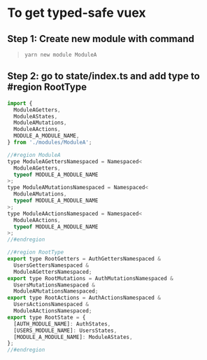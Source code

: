 # To get typed-safe vuex

## Step 1: Create new module with command

> `yarn new module ModuleA`

## Step 2: go to state/index.ts and add type to #region RootType

```javascript
import {
  ModuleAGetters,
  ModuleAStates,
  ModuleAMutations,
  ModuleAActions,
  MODULE_A_MODULE_NAME,
} from './modules/ModuleA';

//#region ModuleA
type ModuleAGettersNamespaced = Namespaced<
  ModuleAGetters,
  typeof MODULE_A_MODULE_NAME
>;
type ModuleAMutationsNamespaced = Namespaced<
  ModuleAMutations,
  typeof MODULE_A_MODULE_NAME
>;
type ModuleAActionsNamespaced = Namespaced<
  ModuleAActions,
  typeof MODULE_A_MODULE_NAME
>;
//#endregion

//#region RootType
export type RootGetters = AuthGettersNamespaced &
  UsersGettersNamespaced &
  ModuleAGettersNamespaced;
export type RootMutations = AuthMutationsNamespaced &
  UsersMutationsNamespaced &
  ModuleAMutationsNamespaced;
export type RootActions = AuthActionsNamespaced &
  UsersActionsNamespaced &
  ModuleAActionsNamespaced;
export type RootState = {
  [AUTH_MODULE_NAME]: AuthStates,
  [USERS_MODULE_NAME]: UsersStates,
  [MODULE_A_MODULE_NAME]: ModuleAStates,
};
//#endregion
```
